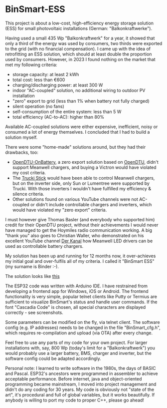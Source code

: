 # BinSmart-ESS

This project is about a low-cost, high-efficiency energy storage solution (ESS) for small photovoltaic installations (German: "Balkonkraftwerke").

Having used a small 435 Wp "Balkonkraftwerk" for a year, it showed that only a third of the energy was used by consumers, two thirds were exported to the grid (with no financial compensation). I came up with the idea of retrofitting an ESS solution, which should at least double the proportion used by consumers. However, in 2023 I found nothing on the market that met my following criteria:
- storage capacity: at least 2 kWh
- total cost: less than €600
- charging/discharging power: at least 300 W
- indoor "AC-coupled" solution, no additional wiring to outdoor PV installation
- "zero" export to grid (less than 1% when battery not fully charged)
- silent operation (no fans)
- self-consumption of the entire system: less than 5 W
- total efficiency (AC-to-AC): higher than 80%

Available AC-coupled solutions were either expensive, inefficient, noisy or consumed a lot of energy themselves. I concluded that I had to build a solution myself.

There were some "home-made" solutions around, but they had their drawbacks, too:
- [OpenDTU-OnBattery](https://github.com/hoylabs/OpenDTU-OnBattery), a zero export solution based on [OpenDTU](https://github.com/tbnobody/OpenDTU), didn't support Meanwell chargers, and buying a Victron would have violated my cost criteria.
- The [Trucki Stick](https://trucki.de/) would have been able to control Meanwell chargers, but on the inverter side, only Sun or Lumentree were supported by Trucki. With those inverters I wouldn't have fulfilled my efficiency & silence criteria.
- Other solutions found on various YouTube channels were not AC-coupled or didn't include controllable chargers and inverters, which would have violated my "zero export" criteria.

I must however give Thomas Basler (and everybody who supported him) credit for their OpenDTU project, without their achievements I would never have managed to get the Hoymiles radio communication working. A big "thank you" also goes to Christian Waller, who demonstrated on his excellent YouTube channel [Der Kanal](https://www.youtube.com/@DerKanal) how Meanwell LED drivers can be used as controllable battery chargers.

My solution has been up and running for 12 months now, it over-achieves my initial goal and over-fulfils all of my criteria. I called it "BinSmart ESS" (my surname is Binder :-).

The solution looks like [this](https://github.com/aufwaerts/BinSmart-ESS/blob/main/BinSmart_overview.pdf)

The ESP32 code was written with Arduino IDE. I have restrained from developing a frontend app for Windows, iOS or Android. The frontend functionality is very simple, popular telnet clients like Putty or Termius are sufficient to visualize BinSmart's status and handle user commands. If the font "Cascadia Code" is chosen, all special characters are displayed correctly - see screenshots.

Some parameters can be modified on the fly, via telnet client. The software config (e.g. IP addresses) needs to be changed in the file "BinSmart_cfg.h", which requires re-compilation and upload (via OTA) after every change.

Feel free to use any parts of my code for your own project. For larger installations with, say, 800 Wp (today's limit for a "Balkonkraftwerk") you would probably use a larger battery, BMS, charger and inverter, but the software config could be adapted accordingly.

Personal note: I learned to write software in the 1980s, the days of BASIC and Pascal. ESP32's ancestors were programmed in assembler to achieve acceptable performance. Before internet, java and object-oriented programming became mainstream, I moved into project management and didn't do any coding for 30 years. My code is obviously not "state of the art", it's procedural and full of global variables, but it works beautifully. If anybody is willing to port my code to proper C++, please go ahead!
